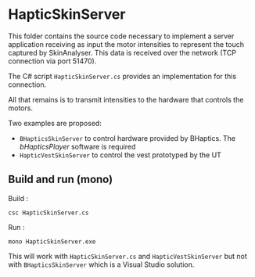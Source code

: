 # HapticSkinServer

This folder contains the source code necessary to implement a server application receiving as input the motor intensities to represent the touch captured by SkinAnalyser.
This data is received over the network (TCP connection via port 51470).

The C# script `HapticSkinServer.cs` provides an implementation for this connection.

All that remains is to transmit intensities to the hardware that controls the motors.

Two examples are proposed: 
* `BHapticsSkinServer` to control hardware provided by BHaptics. The *bHapticsPlayer* software is required
* `HapticVestSkinServer` to control the vest prototyped by the UT

## Build and run (mono)

Build :

```console
csc HapticSkinServer.cs
```

Run :

```console
mono HapticSkinServer.exe
```

This will work with `HapticSkinServer.cs` and `HapticVestSkinServer` but not with `BHapticsSkinServer` which is a Visual Studio solution.
